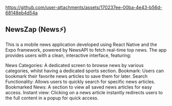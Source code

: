 


https://github.com/user-attachments/assets/170237ee-00ba-4e43-b56d-68148eb4d54a


## NewsZap (News⚡)

This is a mobile news application developed using React Native and the Expo framework, powered by NewsAPI to fetch real-time top news. The app provides users with a clean, interactive interface, featuring:

News Categories: A dedicated screen to browse news by various categories, whilst having a dedicated sports section.
Bookmark: Users can bookmark their favorite news articles to save them for later.
Search Functionality: Allows users to quickly search for specific news articles.
Bookmarked News: A section to view all saved news articles for easy access.
Instant view: Clicking on a news article instantly redirects users to the full content in a popup for quick access.

